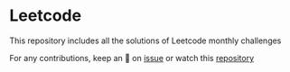 # Leetcode
This repository includes all the solutions of Leetcode monthly challenges


For any contributions, keep an 👀 on [issue](https://github.com/FazeelUsmani/Leetcode/issues) or watch this [repository](https://github.com/FazeelUsmani/Leetcode/watchers)
